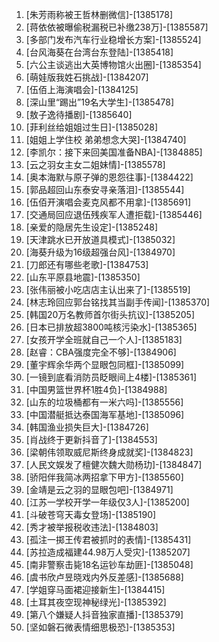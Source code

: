 
1. [朱芳雨称被王哲林删微信]-[1385178]
1. [蒋依依被曝偷税漏税已补缴238万]-[1385587]
1. [多部门发布汽车行业稳增长方案]-[1385524]
1. [台风海葵在台湾台东登陆]-[1385418]
1. [六公主谈逃出大英博物馆火出圈]-[1385354]
1. [萌娃版我姓石挑战]-[1384207]
1. [伍佰上海演唱会]-[1384125]
1. [深山里“踢出”19名大学生]-[1385478]
1. [敖子逸待播剧]-[1385640]
1. [菲利丝给姐姐过生日]-[1385028]
1. [姐姐上学住校 弟弟想念大哭]-[1384740]
1. [李凯尔：接下来回美国准备NBA]-[1384885]
1. [云之羽女主女二姐妹情]-[1385578]
1. [奥本海默与原子弹的恩怨往事]-[1384422]
1. [郭品超回山东泰安寻亲落泪]-[1385544]
1. [伍佰开演唱会麦克风都不用拿]-[1385691]
1. [交通局回应退伍残疾军人遭拒载]-[1385446]
1. [亲爱的隐居先生设定]-[1385248]
1. [天津跳水已开放道具模式]-[1385032]
1. [海葵升级为16级超强台风]-[1384970]
1. [刀郎还有哪些老歌]-[1384753]
1. [山东平原县地震]-[1385350]
1. [张伟丽被小吃店店主认出来了]-[1385519]
1. [林志玲回应郭台铭找其当副手传闻]-[1385370]
1. [韩国20万名教师首尔街头抗议]-[1385205]
1. [日本已排放超3800吨核污染水]-[1385365]
1. [女孩开学全班就自己一个人]-[1385183]
1. [赵睿：CBA强度完全不够]-[1384906]
1. [董宇辉余华两个显眼包同框]-[1385099]
1. [一镜到底看消防员眨眼间上4楼]-[1385361]
1. [中国男篮世界杯1胜4负]-[1384988]
1. [山东的垃圾桶都有一米六吗]-[1385556]
1. [中国潜艇抵达泰国海军基地]-[1385096]
1. [韩国渔业损失巨大]-[1384726]
1. [肖战终于更新抖音了]-[1384553]
1. [梁朝伟领取威尼斯终身成就奖]-[1384823]
1. [人民文娱发了檀健次魏大勋杨玏]-[1384847]
1. [骄阳伴我简冰两招拿下甲方]-[1385560]
1. [金靖是云之羽的显眼包吧]-[1384971]
1. [江苏一学校开学一年级仅3人]-[1385200]
1. [斗破苍穹天毒女登场]-[1385190]
1. [秀才被举报税收违法]-[1384803]
1. [孤注一掷王传君被抓时的表情]-[1385431]
1. [苏拉造成福建44.98万人受灾]-[1385207]
1. [南非警察击毙18名运钞车劫匪]-[1385048]
1. [虞书欣卢昱晓戏内外反差感]-[1385688]
1. [学姐穿马面裙迎接新生]-[1384415]
1. [土耳其夜空现神秘绿光]-[1385392]
1. [第八个嫌疑人抖音独家直播]-[1385379]
1. [坚如磐石微表情细思极恐]-[1385353]